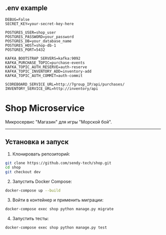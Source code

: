 ## .env example


```dotenv
DEBUG=False
SECRET_KEY=your-secret-key-here

POSTGRES_USER=shop_user
POSTGRES_PASSWORD=your_password
POSTGRES_DB=your_database_name
POSTGRES_HOST=shop-db-1
POSTGRES_PORT=5432

KAFKA_BOOTSTRAP_SERVERS=kafka:9092
KAFKA_PURCHASE_TOPIC=purchase-events
KAFKA_TOPIC_AUTH_RESERVE=auth-reserve
KAFKA_TOPIC_INVENTORY_ADD=inventory-add
KAFKA_TOPIC_AUTH_COMMIT=auth-commit

SCOREBOARD_SERVICE_URL=http://7group_IP/api/purchases/
INVENTORY_SERVICE_URL=http://inventory/api
```

# Shop Microservice

Микросервис "Магазин" для игры "Морской бой".

---


## Установка и запуск

1. Клонировать репозиторий:

```bash
git clone https://github.com/sendy-tech/shop.git
cd shop
git checkout dev
```

2. Запустить Docker Compose:

```bash
docker-compose up --build
```

3. Войти в контейнер и применить миграции:
```bash
docker-compose exec shop python manage.py migrate
```

4. Запустить тесты:
```bash
docker-compose exec shop python manage.py test
```
